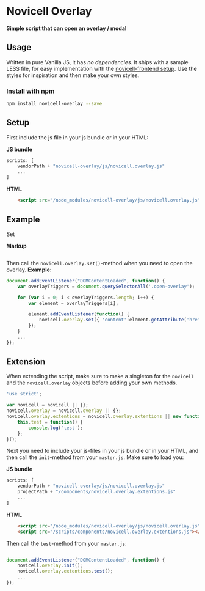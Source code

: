 # Novicell Overlay
**Simple script that can open an overlay / modal**

## Usage

Written in pure Vanilla JS, it has *no dependencies*. It ships with a sample LESS file, for easy implementation with the [novicell-frontend setup](https://github.com/Novicell/novicell-frontend). Use the styles for inspiration and then make your own styles.

### Install with npm

```bash
npm install novicell-overlay --save
```

## Setup

First include the js file in your js bundle or in your HTML:

**JS bundle**
```javascript
scripts: [
    vendorPath + "novicell-overlay/js/novicell.overlay.js"
    ...
]
```

**HTML**
```html
    <script src="/node_modules/novicell-overlay/js/novicell.overlay.js"></script>
```

## Example

Set

**Markup**
```html

```


Then call the `novicell.overlay.set()`-method when you need to open the overlay.
**Example:**
```javascript
document.addEventListener("DOMContentLoaded", function() {
    var overlayTriggers = document.querySelectorAll('.open-overlay');

    for (var i = 0; i < overlayTriggers.length; i++) {
        var element = overlayTriggers[i];

        element.addEventListener(function() {
            novicell.overlay.set({ 'content':element.getAttribute('href'), 'class':'overlay-test' });
        });
    }
    ...
});
```

## Extension

When extending the script, make sure to make a singleton for the `novicell` and the `novicell.overlay` objects before adding your own methods.

```javascript
'use strict';

var novicell = novicell || {};
novicell.overlay = novicell.overlay || {};
novicell.overlay.extentions = novicell.overlay.extentions || new function () {
    this.test = function() {
        console.log('test');
    };
}();
```
Next you need to include your js-files in your js bundle or in your HTML, and then call the `init`-method from your `master.js`.
Make sure to load you:

**JS bundle**
```javascript
scripts: [
    vendorPath + "novicell-overlay/js/novicell.overlay.js"
    projectPath + "/components/novicell.overlay.extentions.js"
    ...
]
```

**HTML**
```html
    <script src="/node_modules/novicell-overlay/js/novicell.overlay.js"></script>
    <script src="/scripts/components/novicell.overlay.extentions.js"></script>
```

Then call the `test`-method from your `master.js`:
```javascript

document.addEventListener("DOMContentLoaded", function() {
    novicell.overlay.init();
    novicell.overlay.extentions.test();
    ...
});
```